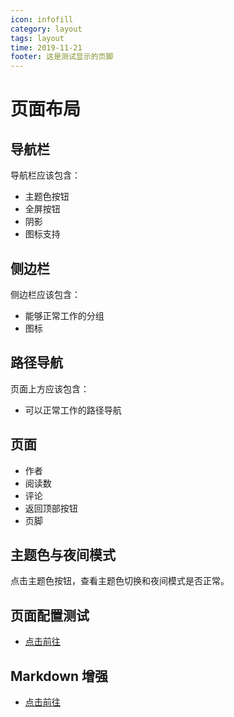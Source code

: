 ```yaml
---
icon: infofill
category: layout
tags: layout
time: 2019-11-21
footer: 这是测试显示的页脚
---
```


# 页面布局

## 导航栏

导航栏应该包含：

- 主题色按钮
- 全屏按钮
- 阴影
- 图标支持

## 侧边栏

侧边栏应该包含：

- 能够正常工作的分组
- 图标

## 路径导航

页面上方应该包含：

- 可以正常工作的路径导航

## 页面

- 作者
- 阅读数
- 评论
- 返回顶部按钮
- 页脚

## 主题色与夜间模式

点击主题色按钮，查看主题色切换和夜间模式是否正常。

## 页面配置测试

- [点击前往](detail/page.md)

## Markdown 增强

- [点击前往](detail/markdown.md)
